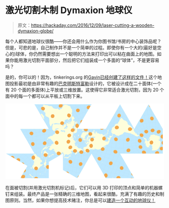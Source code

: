 # 激光切割木制 Dymaxion 地球仪

> 原文：<https://hackaday.com/2016/12/09/laser-cutting-a-wooden-dymaxion-globe/>

每个人都知道地球仪很酷——你还会用什么作为你图书馆/书房的中心装饰品呢？但是，可悲的是，自己制作并不是一个简单的过程。即使你有一个大的(最好是空心的)球体，你仍然需要想出一个聪明的方法来打印出可以粘在曲面上的地图。如果你能用激光切割平面部分，然后把它们组装成一个多面的“球体”，不是更容易吗？

是的，你可以的！因为，tinkerings.org 的[Gavin](黑客的最爱)[已经创建了这样的文件！](https://tinkerings.org/2016/11/05/buckminster-fullers-map-a-lasercut-dymaxion-globe/)这个地图投影最初是由非常有趣的[巴克明斯特富勒](https://en.wikipedia.org/wiki/Buckminster_Fuller#Dymaxion_map_and_World_Game)设计的，它被设计成在二十面体(一个有 20 个面的多面体)上平放或三维放置。这使得它非常适合激光切割，因为 20 个面中的每一个都可以从平板上切割下来。

![600px-fuller_projection_with_tissot27s_indicatrix_of_deformation](img/b33f83115521c4eae4e9803de4244f79.png)

在面被切割(并用激光切割机标记)后，它们可以用 3D 打印的顶点和简单的机器螺钉来组装。最终产品是一张精确的三维地图，看起来很酷，充满了有趣的历史和制图原则。当然，如果你想提高技术赌注，你总是可以[建造一个互动的地球仪！](https://hackaday.com/2014/01/22/interactive-globe-is-awesome-for-google-earth/)